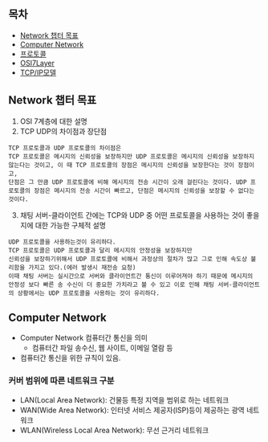## 목차
- [Network 챕터 목표](#network-챕터-목표)
- [Computer Network](#computer-network)
- [프로토콜](프로토콜.md)
- [OSI7Layer](OSI7Layer.md)
- [TCP/IP모델](TCP%2CIP.md)

## Network 챕터 목표

1. OSI 7계층에 대한 설명
2. TCP UDP의 차이점과 장단점
```
TCP 프로토콜과 UDP 프로토콜의 차이점은
TCP 프로토콜은 메시지의 신뢰성을 보장하지만 UDP 프로토콜은 메시지의 신뢰성을 보장하지 않는다는 것이고, 이 때 TCP 프로토콜의 장점은 메시지의 신뢰성을 보장한다는 것이 장점이고, 
단점은 그 만큼 UDP 프로토콜에 비해 메시지의 전송 시간이 오래 걸린다는 것이다. UDP 프로토콜의 장점은 메시지의 전송 시간이 빠르고, 단점은 메시지의 신뢰성을 보장할 수 없다는 것이다.
```
3. 채팅 서버-클라이언트 간에는 TCP와 UDP 중 어떤 프로토콜을 사용하는 것이 좋을지에 대한 가능한 구체적 설명
```
UDP 프로토콜을 사용하는것이 유리하다.
TCP 프로토콜은 UDP 프로토콜과 달리 메시지의 안정성을 보장하지만
신뢰성을 보장하기위해서 UDP 프로토콜에 비해서 과정상의 절차가 많고 그로 인해 속도상 불리함을 가지고 있다.(에러 발생시 재전송 요청)
이때 채팅 서버는 실시간으로 서버와 클라이언트간 통신이 이루어져야 하기 때문에 메시지의 안정성 보다 빠른 송 수신이 더 중요한 가치라고 볼 수 있고 이로 인해 채팅 서버-클라이언트의 상황에서는 UDP 프로토콜을 사용하는 것이 유리하다.
```

## Computer Network
- Computer Network 컴퓨터간 통신을 의미
    - 컴퓨터간 파일 송수신, 웹 사이트, 이메일 열람 등
- 컴퓨터간 통신을 위한 규칙이 있음.

### 커버 범위에 따른 네트워크 구분
- LAN(Local Area Network): 건물등 특정 지역을 범위로 하는 네트워크
- WAN(Wide Area Network): 인터넷 서비스 제공자(ISP)등이 제공하는 광역 네트워크
- WLAN(Wireless Local Area Network): 무선 근거리 네트워크


